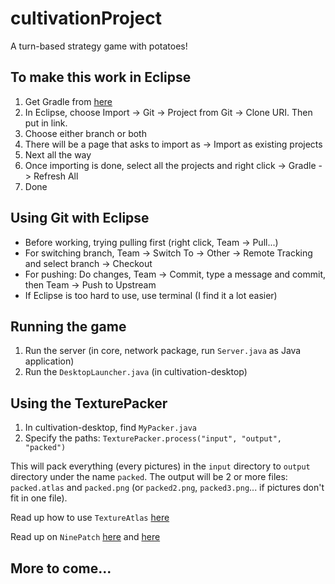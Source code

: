 # cultivationProject

A turn-based strategy game with potatoes!

## To make this work in Eclipse

1. Get Gradle from [here](https://github.com/libgdx/libgdx/wiki/Setting-up-your-Development-Environment-%28Eclipse%2C-Intellij-IDEA%2C-NetBeans%29#setting-up-eclipse)
2. In Eclipse, choose Import -> Git -> Project from Git -> Clone URI. Then put in link.
3. Choose either branch or both
4. There will be a page that asks to import as -> Import as existing projects
5. Next all the way
6. Once importing is done, select all the projects and right click -> Gradle -> Refresh All
7. Done

## Using Git with Eclipse

 - Before working, trying pulling first (right click, Team -> Pull...)
 - For switching branch, Team -> Switch To -> Other -> Remote Tracking and select branch -> Checkout
 - For pushing: Do changes, Team -> Commit, type a message and commit, then Team -> Push to Upstream
 - If Eclipse is too hard to use, use terminal (I find it a lot easier)

## Running the game

1. Run the server (in core, network package, run `Server.java` as Java application)
2. Run the `DesktopLauncher.java` (in cultivation-desktop)

## Using the TexturePacker

1. In cultivation-desktop, find `MyPacker.java`
2. Specify the paths: `TexturePacker.process("input", "output", "packed")`

This will pack everything (every pictures) in the `input` directory to `output` directory under the name `packed`.
The output will be 2 or more files: `packed.atlas` and `packed.png` (or `packed2.png`, `packed3.png`... if pictures don't fit in one file).

Read up how to use `TextureAtlas` [here](https://github.com/libgdx/libgdx/wiki/Texture-packer#textureatlas)

Read up on `NinePatch` [here](http://radleymarx.com/blog/simple-guide-to-9-patch/) and [here](https://github.com/libgdx/libgdx/wiki/Ninepatches)

## More to come...
